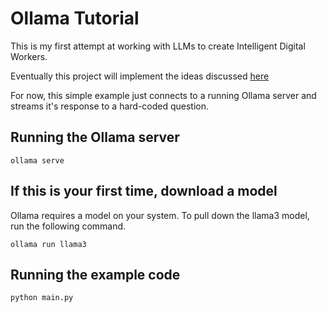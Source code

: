 # Ollama Tutorial
This is my first attempt at working with LLMs to create Intelligent Digital Workers.

Eventually this project will implement the ideas discussed [here](https://quickaitutorial.com/crewai-solor-hermes-langchain-ollama-super-ai-agent/)

For now, this simple example just connects to a running Ollama server and streams it's response
to a hard-coded question.

## Running the Ollama server
```
ollama serve
```

## If this is your first time, download a model
Ollama requires a model on your system. To pull down the llama3 model, run the following command.
```
ollama run llama3
```

## Running the example code
```
python main.py
```
